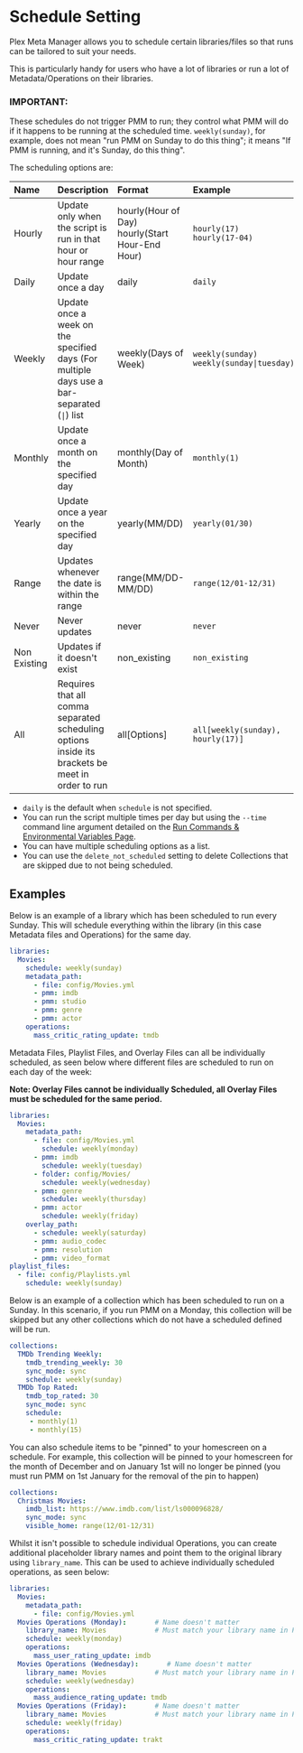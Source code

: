 # Schedule Setting

Plex Meta Manager allows you to schedule certain libraries/files so that runs can be tailored to suit your needs.

This is particularly handy for users who have a lot of libraries or run a lot of Metadata/Operations on their libraries.

### IMPORTANT:

These schedules do not trigger PMM to run; they control what PMM will do if it happens to be running at the scheduled time.  `weekly(sunday)`, for example, does not mean "run PMM on Sunday to do this thing"; it means "If PMM is running, and it's Sunday, do this thing".

The scheduling options are:

| Name         | Description                                                                                                | Format                                             | Example                                                      |
|:-------------|:-----------------------------------------------------------------------------------------------------------|:---------------------------------------------------|:-------------------------------------------------------------|
| Hourly       | Update only when the script is run in that hour or hour range                                              | hourly(Hour of Day)<br>hourly(Start Hour-End Hour) | `hourly(17)`<br>`hourly(17-04)`                              |
| Daily        | Update once a day                                                                                          | daily                                              | `daily`                                                      |
| Weekly       | Update once a week on the specified days (For multiple days use a bar-separated (<code>&#124;</code>) list | weekly(Days of Week)                               | `weekly(sunday)`<br><code>weekly(sunday&#124;tuesday)</code> |
| Monthly      | Update once a month on the specified day                                                                   | monthly(Day of Month)                              | `monthly(1)`                                                 |
| Yearly       | Update once a year on the specified day                                                                    | yearly(MM/DD)                                      | `yearly(01/30)`                                              |
| Range        | Updates whenever the date is within the range                                                              | range(MM/DD-MM/DD)                                 | `range(12/01-12/31)`                                         |
| Never        | Never updates                                                                                              | never                                              | `never`                                                      |
| Non Existing | Updates if it doesn't exist                                                                                | non_existing                                       | `non_existing`                                               |
| All          | Requires that all comma separated scheduling options inside its brackets be meet in order to run           | all[Options]                                       | `all[weekly(sunday), hourly(17)]`                            |

* `daily` is the default when `schedule` is not specified.
* You can run the script multiple times per day but using the `--time` command line argument detailed on the [Run Commands & Environmental Variables Page](../../home/environmental.md#time-to-run).
* You can have multiple scheduling options as a list.
* You can use the `delete_not_scheduled` setting to delete Collections that are skipped due to not being scheduled.

## Examples 

Below is an example of a library which has been scheduled to run every Sunday. This will schedule everything within the library (in this case Metadata files and Operations) for the same day.


```yaml
libraries:
  Movies:
    schedule: weekly(sunday)
    metadata_path:
      - file: config/Movies.yml
      - pmm: imdb
      - pmm: studio
      - pmm: genre
      - pmm: actor
    operations:
      mass_critic_rating_update: tmdb
```

Metadata Files, Playlist Files, and Overlay Files can all be individually scheduled, as seen below where different files are scheduled to run on each day of the week: 

**Note: Overlay Files cannot be individually Scheduled, all Overlay Files must be scheduled for the same period.**

```yaml
libraries:
  Movies:
    metadata_path:
      - file: config/Movies.yml
        schedule: weekly(monday)
      - pmm: imdb
        schedule: weekly(tuesday)
      - folder: config/Movies/
        schedule: weekly(wednesday)
      - pmm: genre
        schedule: weekly(thursday)
      - pmm: actor
        schedule: weekly(friday)
    overlay_path:
      - schedule: weekly(saturday)
      - pmm: audio_codec
      - pmm: resolution
      - pmm: video_format
playlist_files:
  - file: config/Playlists.yml
    schedule: weekly(sunday)
```

Below is an example of a collection which has been scheduled to run on a Sunday. In this scenario, if you run PMM on a Monday, this collection will be skipped but any other collections which do not have a scheduled defined will be run.

```yaml
collections:
  TMDb Trending Weekly:
    tmdb_trending_weekly: 30
    sync_mode: sync
    schedule: weekly(sunday)
  TMDb Top Rated:
    tmdb_top_rated: 30
    sync_mode: sync
    schedule: 
     - monthly(1)
     - monthly(15)
```

You can also schedule items to be "pinned" to your homescreen on a schedule. For example, this collection will be pinned to your homescreen for the month of December and on January 1st will no longer be pinned (you must run PMM on 1st January for the removal of the pin to happen)

```yaml
collections:
  Christmas Movies:
    imdb_list: https://www.imdb.com/list/ls000096828/
    sync_mode: sync
    visible_home: range(12/01-12/31)
```

Whilst it isn't possible to schedule individual Operations, you can create additional placeholder library names and point them to the original library using `library_name`. This can be used to achieve individually scheduled operations, as seen below:
```yaml
libraries:
  Movies:
    metadata_path:
      - file: config/Movies.yml
  Movies Operations (Monday):       # Name doesn't matter
    library_name: Movies            # Must match your library name in Plex
    schedule: weekly(monday)
    operations:
      mass_user_rating_update: imdb
  Movies Operations (Wednesday):       # Name doesn't matter
    library_name: Movies            # Must match your library name in Plex
    schedule: weekly(wednesday)
    operations:
      mass_audience_rating_update: tmdb
  Movies Operations (Friday):       # Name doesn't matter
    library_name: Movies            # Must match your library name in Plex
    schedule: weekly(friday)
    operations:
      mass_critic_rating_update: trakt
```
